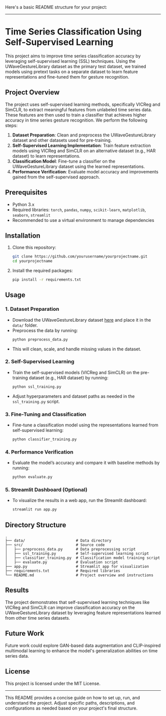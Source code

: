 Here's a basic README structure for your project:

---

# Time Series Classification Using Self-Supervised Learning

This project aims to improve time series classification accuracy by leveraging self-supervised learning (SSL) techniques. Using the UWaveGestureLibrary dataset as the primary test dataset, we trained models using pretext tasks on a separate dataset to learn feature representations and fine-tuned them for gesture recognition.

## Project Overview

The project uses self-supervised learning methods, specifically VICReg and SimCLR, to extract meaningful features from unlabeled time series data. These features are then used to train a classifier that achieves higher accuracy in time series gesture recognition. We perform the following steps:

1. **Dataset Preparation**: Clean and preprocess the UWaveGestureLibrary dataset and other datasets used for pre-training.
2. **Self-Supervised Learning Implementation**: Train feature extraction models using VICReg and SimCLR on an alternative dataset (e.g., HAR dataset) to learn representations.
3. **Classification Model**: Fine-tune a classifier on the UWaveGestureLibrary dataset using the learned representations.
4. **Performance Verification**: Evaluate model accuracy and improvements gained from the self-supervised approach.

## Prerequisites

- Python 3.x
- Required libraries: `torch`, `pandas`, `numpy`, `scikit-learn`, `matplotlib`, `seaborn`, `streamlit`
- Recommended to use a virtual environment to manage dependencies

## Installation

1. Clone this repository:
    ```bash
    git clone https://github.com/yourusername/yourprojectname.git
    cd yourprojectname
    ```
2. Install the required packages:
    ```bash
    pip install -r requirements.txt
    ```

## Usage

### 1. Dataset Preparation

   - Download the UWaveGestureLibrary dataset [here](https://www.timeseriesclassification.com/description.php?Dataset=UWaveGestureLibrary) and place it in the `data/` folder.
   - Preprocess the data by running:
     ```bash
     python preprocess_data.py
     ```
   - This will clean, scale, and handle missing values in the dataset.

### 2. Self-Supervised Learning

   - Train the self-supervised models (VICReg and SimCLR) on the pre-training dataset (e.g., HAR dataset) by running:
     ```bash
     python ssl_training.py
     ```
   - Adjust hyperparameters and dataset paths as needed in the `ssl_training.py` script.

### 3. Fine-Tuning and Classification

   - Fine-tune a classification model using the representations learned from self-supervised learning:
     ```bash
     python classifier_training.py
     ```

### 4. Performance Verification

   - Evaluate the model’s accuracy and compare it with baseline methods by running:
     ```bash
     python evaluate.py
     ```

### 5. Streamlit Dashboard (Optional)

   - To visualize the results in a web app, run the Streamlit dashboard:
     ```bash
     streamlit run app.py
     ```

## Directory Structure

```
.
├── data/                       # Data directory
├── src/                        # Source code
│   ├── preprocess_data.py      # Data preprocessing script
│   ├── ssl_training.py         # Self-supervised learning script
│   ├── classifier_training.py  # Classification model training script
│   ├── evaluate.py             # Evaluation script
├── app.py                      # Streamlit app for visualization
├── requirements.txt            # Required libraries
└── README.md                   # Project overview and instructions
```

## Results

The project demonstrates that self-supervised learning techniques like VICReg and SimCLR can improve classification accuracy on the UWaveGestureLibrary dataset by leveraging feature representations learned from other time series datasets.

## Future Work

Future work could explore GAN-based data augmentation and CLIP-inspired multimodal learning to enhance the model's generalization abilities on time series data.

## License

This project is licensed under the MIT License.

---

This README provides a concise guide on how to set up, run, and understand the project. Adjust specific paths, descriptions, and configurations as needed based on your project's final structure.
